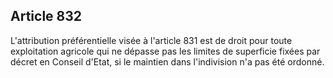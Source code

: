 Article 832
----
L'attribution préférentielle visée à l'article 831 est de droit pour toute
exploitation agricole qui ne dépasse pas les limites de superficie fixées par
décret en Conseil d'Etat, si le maintien dans l'indivision n'a pas été ordonné.
